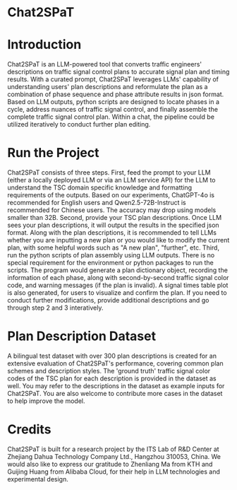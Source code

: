 # Chat2SPaT

# Introduction
  Chat2SPaT is an LLM-powered tool that converts traffic engineers' descriptions on traffic signal control plans to accurate signal plan and timing results.
  With a curated prompt, Chat2SPaT leverages LLMs' capability of understanding users' plan descriptions and reformulate the plan as a combination of phase sequence and phase attribute results in json format. Based on LLM outputs, python scripts are designed to locate phases in a cycle, address nuances of traffic signal control, and finally assemble the complete traffic signal control plan. Within a chat, the pipeline could be utilized iteratively to conduct further plan editing.

# Run the Project
  Chat2SPaT consists of three steps. First, feed the prompt to your LLM (either a locally deployed LLM or via an LLM service API) for the LLM  to understand the TSC domain specific knowledge and formatting requirements of the outputs. Based on our experiments, ChatGPT-4o is recommended for English users and Qwen2.5-72B-Instruct is recommended for Chinese users. The accuracy may drop using models smaller than 32B.
  Second, provide your TSC plan descriptions. Once LLM sees your plan descriptions, it will output the results in the specified json format. Along with the plan descriptions, it is recommended to tell LLMs whether you are inputting a new plan or you would like to modify the current plan, with some helpful words such as "A new plan", "further", etc.
  Third, run the python scripts of plan assembly using LLM outputs. There is no special requirement for the environment or python packages to run the scripts. The program would generate a plan dictionary object, recording the information of each phase, along with second-by-second traffic signal color code, and warning messages (if the plan is invalid). A signal times table plot is also generated, for users to visualize and confirm the plan. If you need to conduct further modifications, provide additional descriptions and go through step 2 and 3 interatively. 

# Plan Description Dataset
  A bilingual test dataset with over 300 plan descriptions is created for an extensive evaluation of Chat2SPaT's performance, covering common plan schemes and description styles. The 'ground truth' traffic signal color codes of the TSC plan for each description is provided in the dataset as well. You may refer to the descriptions in the dataset as example inputs for Chat2SPaT. You are also welcome to contribute more cases in the dataset to help improve the model.

# Credits
  Chat2SPaT is built for a research project by the ITS Lab of R&D Center at Zhejiang Dahua Technology Company Ltd., Hangzhou 310053, China. We would also like to express our gratitude to Zhenliang Ma from KTH and Guijing Huang from Alibaba Cloud, for their help in LLM technologies and experimental design.
